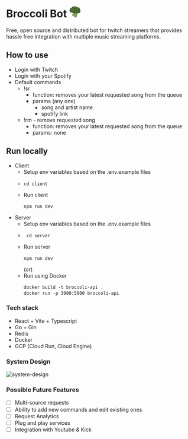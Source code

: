 # Broccoli Bot <img src='./client/public/broccoli-icon.svg' type='image/svg+xml' style="width:30px"/>

Free, open source and distributed bot for twitch streamers that provides hassle free integration with multiple music streaming platforms.   

## How to use
* Login with Twitch
* Login with your Spotify
* Default commands 
   - !sr
        - function: removes your latest requested song from the queue
        - params (any one)
            - song and artist name
            - spotify link
   - !rm - remove requested song
        - function: removes your latest requested song from the queue
        - params: none
## Run locally
- Client
    * Setup env variables based on the .env.example files
    * ```
      cd client
      ```
    * Run client  
        ```
        npm run dev
        ```
- Server
    * Setup env variables based on the .env.example files
    * ```
       cd server
       ```
    * Run server  
        ```
        npm run dev
        ```
        (or)
    * Run using Docker
        ```
        docker build -t broccoli-api .
        docker run -p 3000:5000 broccoli-api
        ```
### Tech stack
* React + Vite + Typescript
* Go + Gin
* Redis
* Docker
* GCP (Cloud Run, Cloud Engine)
<!-- * PostgreSQL -->

### System Design
![system-design](https://github.com/user-attachments/assets/31797fe7-d704-477f-afc2-fc0b574cca94)

### Possible Future Features
- [ ] Multi-source requests  
- [ ] Ability to add new commands and edit existing ones  
- [ ] Request Analytics  
- [ ] Plug and play services  
- [ ] Integration with Youtube & Kick  
